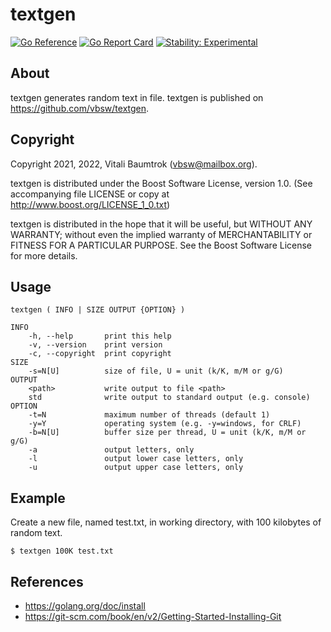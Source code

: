 # textgen

[![Go Reference](https://pkg.go.dev/badge/github.com/vbsw/textgen.svg)](https://pkg.go.dev/github.com/vbsw/textgen) [![Go Report Card](https://goreportcard.com/badge/github.com/vbsw/textgen)](https://goreportcard.com/report/github.com/vbsw/textgen) [![Stability: Experimental](https://masterminds.github.io/stability/experimental.svg)](https://masterminds.github.io/stability/experimental.html)

## About
textgen generates random text in file. textgen is published on <https://github.com/vbsw/textgen>.

## Copyright
Copyright 2021, 2022, Vitali Baumtrok (vbsw@mailbox.org).

textgen is distributed under the Boost Software License, version 1.0. (See accompanying file LICENSE or copy at http://www.boost.org/LICENSE_1_0.txt)

textgen is distributed in the hope that it will be useful, but WITHOUT ANY WARRANTY; without even the implied warranty of MERCHANTABILITY or FITNESS FOR A PARTICULAR PURPOSE. See the Boost Software License for more details.

## Usage

	textgen ( INFO | SIZE OUTPUT {OPTION} )

	INFO
		-h, --help       print this help
		-v, --version    print version
		-c, --copyright  print copyright
	SIZE
		-s=N[U]          size of file, U = unit (k/K, m/M or g/G)
	OUTPUT
		<path>           write output to file <path>
		std              write output to standard output (e.g. console)
	OPTION
		-t=N             maximum number of threads (default 1)
		-y=Y             operating system (e.g. -y=windows, for CRLF)
		-b=N[U]          buffer size per thread, U = unit (k/K, m/M or g/G)
		-a               output letters, only
		-l               output lower case letters, only
		-u               output upper case letters, only

## Example
Create a new file, named test.txt, in working directory, with 100 kilobytes of random text.

	$ textgen 100K test.txt

## References
- https://golang.org/doc/install
- https://git-scm.com/book/en/v2/Getting-Started-Installing-Git
